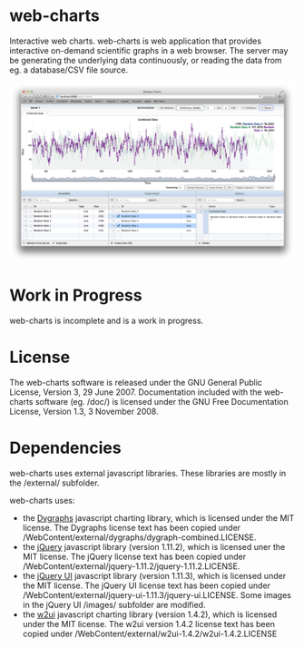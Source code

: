 # web-charts

Interactive web charts. web-charts is web application that provides interactive on-demand 
scientific graphs in a web browser. The server may be generating the underlying data continuously,
or reading the data from eg. a database/CSV file source.

![web-charts in a Safari browser](docs/webchartsPic.png)

# Work in Progress

web-charts is incomplete and is a work in progress.

# License

The web-charts software is released under the GNU General Public License, Version 3, 29 June 2007. 
Documentation included with the web-charts software (eg. /doc/) is licensed under the GNU Free Documentation License, Version 1.3, 3 November 2008.

# Dependencies

web-charts uses external javascript libraries. These libraries are mostly in the /external/ subfolder.

web-charts uses:

 * the [Dygraphs](http://dygraphs.com) javascript charting library, which is licensed under the MIT license. The Dygraphs license text has been copied under /WebContent/external/dygraphs/dygraph-combined.LICENSE.
 * the [jQuery](http://jquery.com) javascript library (version 1.11.2), which is licensed uner the MIT license. The jQuery license text has been copied under /WebContent/external/jquery-1.11.2/jquery-1.11.2.LICENSE. 
 * the [jQuery UI](http://jqueryui.com) javascript library (version 1.11.3), which is licensed under the MIT license. The jQuery UI license text has been copied under /WebContent/external/jquery-ui-1.11.3/jquery-ui.LICENSE. Some images in the jQuery UI /images/ subfolder are modified.
 * the [w2ui](http://w2ui.com) javascript charting library (version 1.4.2), which is licensed under the MIT license. The w2ui version 1.4.2 license text has been copied under /WebContent/external/w2ui-1.4.2/w2ui-1.4.2.LICENSE
